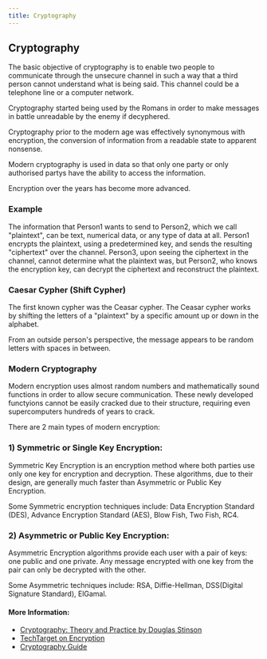 ```yaml
---
title: Cryptography
---
```


## Cryptography

The basic objective of cryptography is to enable two people to communicate through the unsecure channel in such a way that a third person cannot understand what is being said. This channel could be a telephone line or a computer network. 

Cryptography started being used by the Romans in order to make messages in battle unreadable by the enemy if decyphered. 

Cryptography prior to the modern age was effectively synonymous with encryption, the conversion of information from a readable state to apparent nonsense. 

Modern cryptography is used in data so that only one party or only authorised partys have the ability to access the information. 

Encryption over the years has become more advanced.

### Example

The information that Person1 wants to send to Person2, which we call "plaintext", can be text, numerical data, or any type of data at all. Person1 encrypts the plaintext, using a predetermined key, and sends the resulting "ciphertext" over the channel. Person3, upon seeing the ciphertext in the channel, cannot determine what the plaintext was, but Person2, who knows the encryption key, can decrypt the ciphertext and reconstruct the plaintext.

### Caesar Cypher (Shift Cypher)

The first known cypher was the Ceasar cypher. The Ceasar cypher works by shifting the letters of a "plaintext" by a specific amount up or down in the alphabet. 

From an outside person's perspective, the message appears to be random letters with spaces in between.

### Modern Cryptography

Modern encryption uses almost random numbers and mathematically sound functions in order to allow secure communication. These newly developed functyions cannot be easily cracked due to their structure, requiring even supercomputers hundreds of years to crack.

There are 2 main types of modern encryption:

### 1) Symmetric or Single Key Encryption:

Symmetric Key Encryption is an encryption method where both parties use only one key for encryption and decryption. These algorithms, due to their design, are generally much faster than Asymmetric or Public Key Encryption.

Some Symmetric encryption techniques include: Data Encryption Standard (DES), Advance Encryption Standard (AES), Blow Fish, Two Fish, RC4.

### 2) Asymmetric or Public Key Encryption:

Asymmetric Encryption algorithms provide each user with a pair of keys: one public and one private. Any message encrypted with one key from the pair can only be decrypted with the other. 

Some Asymmetric techniques include: RSA, Diffie-Hellman, DSS(Digital Signature Standard), ElGamal.

#### More Information:

- [Cryptography: Theory and Practice by Douglas Stinson](https://www.crcpress.com/Cryptography-Theory-and-Practice-Third-Edition/Stinson/p/book/9781584885085)
- [TechTarget on Encryption](http://searchsecurity.techtarget.com/definition/encryption)
- [Cryptography Guide](https://www.tutorialspoint.com/cryptography/index.htm)
